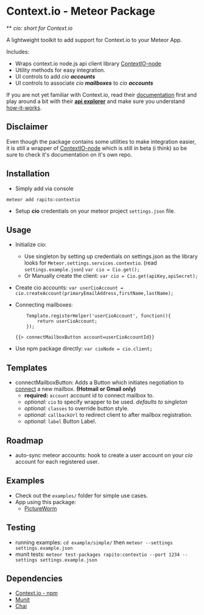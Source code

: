 # Context.io - Meteor Package

** *cio: short for Context.io*

A lightweight toolkit to add support for Context.io to your Meteor App.

Includes:

- Wraps context.io node.js api client library [ContextIO-node](https://github.com/ContextIO/ContextIO-node)
- Utility methods for easy integration.
- UI controls to add *cio* ***accounts***
- UI controls to associate *cio* ***mailboxes*** to *cio* ***accounts***

If you are not yet familiar with Context.io, read their [documentation](https://context.io/docs/2.0)
first and play around a bit with their [**api explorer**](https://console.context.io/) and make sure
you understand [how-it-works](https://context.io/how-it-works/connecting-mailboxes).

## Disclaimer

Even though the package contains some utilities to make integration easier, it is still a wrapper of [ContextIO-node](https://github.com/ContextIO/ContextIO-node)
 which is still in beta (i think) so be sure to check it's documentation on it's own repo.

## Installation

- Simply add via console

 ``` 
 meteor add rapito:contextio 
 ```
- Setup **cio** credentials on your meteor project ```settings.json``` file. 


## Usage

- Initialize cio:
    - Use singleton by setting up credentials on settings.json as the library looks for ```Meteor.settings.services.contextio```. (read ```settings.example.json```)
    ``` var cio = Cio.get(); ```
    - Or Manually create the client:
    ``` var cio = Cio.get(apiKey,apiSecret); ```

- Create cio accounts:
    ```var userCioAccount = cio.createAccount(primaryEmailAddress,firstName,lastName);```

- Connecting mailboxes:

    ```
        Template.registerHelper('userCioAccount', function(){
            return userCioAccount;
        });
    ```

    ```{{> connectMailboxButton account=userCioAccountId}}```

- Use npm package directly:
    ``` var cioNode = cio.client; ```

## Templates

- connectMailboxButton: Adds a Button which initiates negotiation to [connect](https://context.io/docs/2.0/connect_tokens) a new mailbox. **(Hotmail or Gmail only)**
    - **required:** ```account``` account id to connect mailbox to.
    - *optional:* ```cio``` to specify wrapper to be used. *defaults to singleton*
    - *optional:* ```classes``` to override button style.
    - *optional:* ```callbackUrl``` to redirect client to after mailbox registration.
    - *optional:* ```label``` Button Label.

## Roadmap

- auto-sync meteor accounts: hook to create a user account on your *cio* account for each registered user.

## Examples

- Check out the ```examples/``` folder for simple use cases.
- App using this package:
    - [PictureWorm](http://github.com/rapito/pictureworm)

## Testing

- running examples: ```cd example/simple/``` then ```meteor --settings settings.example.json```
- munit tests: ```meteor test-packages rapito:contextio --port 1234 --settings settings.example.json```

## Dependencies

- [Context.io - npm](https://github.com/ContextIO/ContextIO-node)
- [Munit](https://github.com/practicalmeteor/munit)
- [Chai](https://github.com/practicalmeteor/chai)
